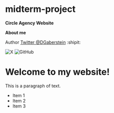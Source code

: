 # midterm-project
**Circle Agency Website**

**About me**

Author <a href="twitter.com/DGaberstein" rel="nofollow">Twitter @DGaberstein</a> :shipit:

![X](https://img.shields.io/badge/X-%23000000.svg?style=for-the-badge&logo=X&logoColor=white)
![GitHub](https://img.shields.io/badge/github-%23121011.svg?style=for-the-badge&logo=github&logoColor=white)

<div>
  <h1>Welcome to my website!</h1>
  <p>This is a paragraph of text.</p>
  <ul>
    <li>Item 1</li>
    <li>Item 2</li>
    <li>Item 3</li>
  </ul>
</div>

